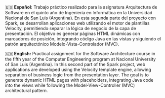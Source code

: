 🇪🇸 **Español:**
Trabajo práctico realizado para la asignatura Arquitectura de Software en el quinto año de Ingeniería en Informática en la Universidad Nacional de San Luis (Argentina). En esta segunda parte del proyecto con Spark, se desarrollan aplicaciones web utilizando el motor de plantillas Velocity, permitiendo separar la lógica de negocio de la capa de presentación. El objetivo es generar páginas HTML dinámicas con marcadores de posición, integrando código Java en las vistas y siguiendo el patrón arquitectónico Modelo-Vista-Controlador (MVC).

🇬🇧 **English:**
Practical assignment for the Software Architecture course in the fifth year of the Computer Engineering program at Nacional University of San Luis (Argentina). In this second part of the Spark project, web applications are developed using the Velocity template engine, allowing separation of business logic from the presentation layer. The goal is to generate dynamic HTML pages with placeholders, integrating Java code into the views while following the Model-View-Controller (MVC) architectural pattern.
